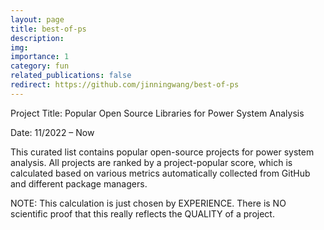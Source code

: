 ```yaml
---
layout: page
title: best-of-ps
description:
img:
importance: 1
category: fun
related_publications: false
redirect: https://github.com/jinningwang/best-of-ps
---
```

Project Title: Popular Open Source Libraries for Power System Analysis

Date: 11/2022 – Now

This curated list contains popular open-source projects for power system analysis.
All projects are ranked by a project-popular score, which is calculated based on various metrics automatically collected from GitHub and different package managers.

NOTE: This calculation is just chosen by EXPERIENCE. There is NO scientific proof that this really reflects the QUALITY of a project.
